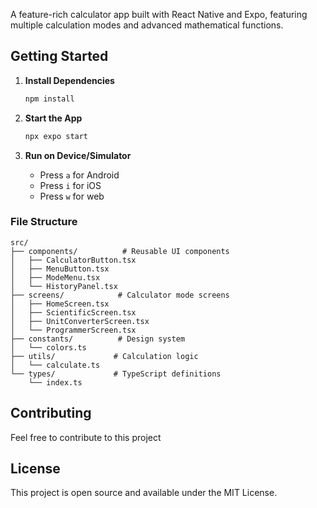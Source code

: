 A feature-rich calculator app built with React Native and Expo, featuring multiple calculation modes and advanced mathematical functions.

## Getting Started

1. **Install Dependencies**
   ```bash
   npm install
   ```

2. **Start the App**
   ```bash
   npx expo start
   ```

3. **Run on Device/Simulator**
   - Press `a` for Android
   - Press `i` for iOS
   - Press `w` for web

### File Structure
```
src/
├── components/          # Reusable UI components
│   ├── CalculatorButton.tsx
│   ├── MenuButton.tsx
│   ├── ModeMenu.tsx
│   └── HistoryPanel.tsx
├── screens/            # Calculator mode screens
│   ├── HomeScreen.tsx
│   ├── ScientificScreen.tsx
│   ├── UnitConverterScreen.tsx
│   └── ProgrammerScreen.tsx
├── constants/          # Design system
│   └── colors.ts
├── utils/             # Calculation logic
│   └── calculate.ts
└── types/             # TypeScript definitions
    └── index.ts
```

## Contributing

Feel free to contribute to this project

## License
This project is open source and available under the MIT License.

